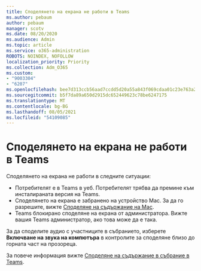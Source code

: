 ```yaml
---
title: Споделянето на екрана не работи в Teams
ms.author: pebaum
author: pebaum
manager: scotv
ms.date: 08/20/2020
ms.audience: Admin
ms.topic: article
ms.service: o365-administration
ROBOTS: NOINDEX, NOFOLLOW
localization_priority: Priority
ms.collection: Adm_O365
ms.custom:
- "9003304"
- "6207"
ms.openlocfilehash: bee7d313ccb56aad7ccdd5d20a55a843f069cdaa01c23e763a253c54a2ad55ce
ms.sourcegitcommit: b5f7da89a650d2915dc652449623c78be6247175
ms.translationtype: MT
ms.contentlocale: bg-BG
ms.lasthandoff: 08/05/2021
ms.locfileid: "54109085"
---
```

# <a name="screen-sharing-not-working-in-teams"></a>Споделянето на екрана не работи в Teams

Споделянето на екрана не работи в следните ситуации:

- Потребителят е в Teams в уеб. Потребителят трябва да премине към инсталираната версия на Teams.
- Споделянето на екрана е забранено на устройство Mac. За да го разрешите, вижте  [Споделяне на съдържание на Mac](https://support.microsoft.com/office/fcc2bf59-aecd-4481-8f99-ce55dd836ce8#bkmk_sharecontentonmac).
- Teams блокирано споделяне на екрана от администратора. Вижте вашия Teams администратор, ако това може да е така.  

За да споделите аудио с участниците в събранието, изберете  **Включване на звука на компютъра**  в контролите за споделяне близо до горната част на прозореца.

За повече информация вижте [Споделяне на съдържание в събрание в Teams](https://support.microsoft.com/office/fcc2bf59-aecd-4481-8f99-ce55dd836ce8).
